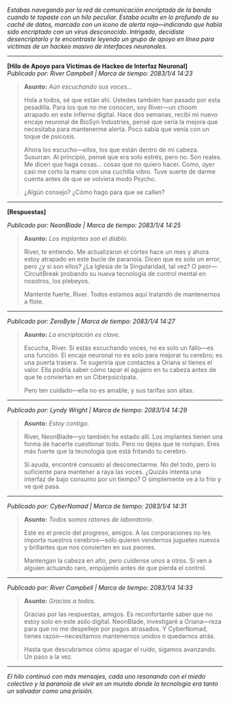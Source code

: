 _Estabas navegando por la red de comunicación encriptada de la banda cuando te topaste con un hilo peculiar. Estaba oculto en lo profundo de su caché de datos, marcado con un ícono de alerta roja—indicando que había sido encriptado con un virus desconocido. Intrigado, decidiste desencriptarlo y te encontraste leyendo un grupo de apoyo en línea para víctimas de un hackeo masivo de interfaces neuronales._

---

**[Hilo de Apoyo para Víctimas de Hackeo de Interfaz Neuronal]**  
_Publicado por: River Campbell | Marca de tiempo: 2083/1/4 14:23_

> **Asunto:** _Aún escuchando sus voces..._
>
> Hola a todos, sé que están ahí. Ustedes también han pasado por esta pesadilla. Para los que no me conocen, soy River—un choom atrapado en este infierno digital. Hace dos semanas, recibí mi nuevo encaje neuronal de BioSyn Industries, pensé que sería la mejora que necesitaba para mantenerme alerta. Poco sabía que venía con un toque de psicosis.
>
> Ahora los escucho—_ellos_, los que están dentro de mi cabeza. Susurran. Al principio, pensé que era solo estrés, pero no. Son reales. Me dicen que haga cosas... cosas que no quiero hacer. Como, _ayer_ casi me corto la mano con una cuchilla vibro. Tuve suerte de darme cuenta antes de que se volviera modo Psycho.
>
> ¿Algún consejo? ¿Cómo hago para que se callen?

---

**[Respuestas]**

_Publicado por: NeonBlade | Marca de tiempo: 2083/1/4 14:25_

> **Asunto:** _Los implantes son el diablo._
>
> River, te entiendo. Me actualizaron el córtex hace un mes y ahora estoy atrapado en este bucle de paranoia. Dicen que es solo un error, pero ¿y si son ellos? ¿La Iglesia de la Singularidad, tal vez? O peor—CircuitBreak probando su nueva tecnología de control mental en nosotros, los plebeyos.
>
> Mantente fuerte, River. Todos estamos aquí tratando de mantenernos a flote.

---

_Publicado por: ZeroByte | Marca de tiempo: 2083/1/4 14:27_

> **Asunto:** _La encriptación es clave._
>
> Escucha, River. Si estás escuchando voces, no es solo un fallo—es una función. El encaje neuronal no es solo para mejorar tu cerebro; es una puerta trasera. Te sugeriría que contactes a Oriana si tienes el valor. Ella podría saber cómo tapar el agujero en tu cabeza antes de que te conviertan en un Ciberpsicópata.
>
> Pero ten cuidado—ella no es amable, y sus tarifas son altas.

---

_Publicado por: Lyndy Wright | Marca de tiempo: 2083/1/4 14:29_

> **Asunto:** _Estoy contigo._
>
> River, NeonBlade—yo también he estado allí. Los implantes tienen una forma de hacerte cuestionar todo. Pero no dejes que te rompan. Eres más fuerte que la tecnología que está fritando tu cerebro.
>
> Si ayuda, encontré consuelo al desconectarme. No del todo, pero lo suficiente para mantener a raya las voces. ¿Quizás intenta una interfaz de bajo consumo por un tiempo? O simplemente ve a lo frío y ve qué pasa.

---

_Publicado por: CyberNomad | Marca de tiempo: 2083/1/4 14:31_

> **Asunto:** _Todos somos ratones de laboratorio._
>
> Este es el precio del progreso, amigos. A las corporaciones no les importa nuestros cerebros—solo quieren vendernos juguetes nuevos y brillantes que nos convierten en sus peones.
>
> Mantengan la cabeza en alto, pero cuídense unos a otros. Si ven a alguien actuando raro, empújenlo antes de que pierda el control.

---

_Publicado por: River Campbell | Marca de tiempo: 2083/1/4 14:33_

> **Asunto:** _Gracias a todos._
>
> Gracias por las respuestas, amigos. Es reconfortante saber que no estoy solo en este asilo digital. NeonBlade, investigaré a Oriana—reza para que no me despelleje por pagos atrasados. Y CyberNomad, tienes razón—necesitamos mantenernos unidos o quedarnos atrás.
>
> Hasta que descubramos cómo apagar el ruido, sigamos avanzando. Un paso a la vez.

---

_El hilo continuó con más mensajes, cada uno resonando con el miedo colectivo y la paranoia de vivir en un mundo donde la tecnología era tanto un salvador como una prisión._

